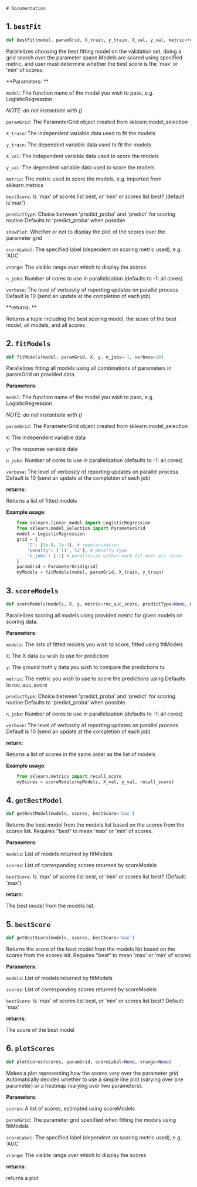 	# Documentation

## 1.  `bestFit`



```python
def bestFit(model, paramGrid, X_train, y_train, X_val, y_val, metric=roc_auc_score, bestScore='max', predictType=None, showPlot=True, scoreLabel=None, vrange=None, n_jobs=-1, verbose=10)
```

Parallelizes choosing the best fitting model on the validation set, doing a grid search over the parameter space.Models are scored using specified metric, and user must determine whether the best score is the 'max' or 'min' of scores.

**Parameters: **

`model`: The function name of the model you wish to pass, e.g. LogisticRegression  

*NOTE: do not instantiate with ()*


`paramGrid`: The ParameterGrid object created from sklearn.model_selection

`X_train`: The independent variable data used to fit the models

`y_train`: The dependent variable data used to fit the models

`X_val`: The independent variable data used to score the models

`y_val`: The dependent variable data used to score the models

`metric`: The metric used to score the models, e.g. imported from sklearn.metrics

`bestScore`: Is 'max' of scores list best, or 'min' or scores list best? (default is'max') 

`predictType`: Choice between 'predict_proba' and 'predict' for scoring routine Defaults to 'predict_proba' when possible

`showPlot`: Whether or not to display the plot of the scores over the parameter grid

`scoreLabel`: The specified label (dependent on scoring metric used), e.g. 'AUC'

`vrange`: The visible range over which to display the scores

`n_jobs`: Number of cores to use in parallelization (defaults to -1: all cores)

`verbose`: The level of verbosity of reporting updates on parallel process Default is 10 (send an update at the completion of each job)

**returns: **

Returns a tuple including the best scoring model, the score of the best model, all models, and all scores



## 2. `fitModels`



```python
def fitModels(model, paramGrid, X, y, n_jobs=-1, verbose=10)
```

Parallelizes fitting all models using all combinations of parameters in paramGrid on provided data.

**Parameters**:

`model`: The function name of the model you wish to pass, 
e.g. LogisticRegression 

*NOTE: do not instantiate with ()*

`paramGrid`: The ParameterGrid object created from sklearn.model_selection

`X`: The independent variable data

`y`: The response variable data

`n_jobs`: Number of cores to use in parallelization (defaults to -1: all cores)

`verbose`: The level of verbosity of reporting updates on parallel process Default is 10 (send an update at the completion of each job)

**returns**: 

Returns a list of fitted models

**Example usage**:

```python
    from sklearn.linear_model import LogisticRegression
    from sklearn.model_selection import ParameterGrid
    model = LogisticRegression
    grid = {
        'C': [1e-4, 1e-3], # regularization
        'penalty': ['l1','l2'], # penalty type
        'n_jobs': [-1] # parallelize within each fit over all cores
    }
    paramGrid = ParameterGrid(grid)
    myModels = fitModels(model, paramGrid, X_train, y_train)
```



## 3. `scoreModels`



```python
def scoreModels(models, X, y, metric=roc_auc_score, predictType=None, n_jobs=-1, verbose=10)
```

Parallelizes scoring all models using provided metric for given models on scoring data.

**Parameters**:

`models`: The lists of fitted models you wish to score, fitted using fitModels

`X`: The X data ou wish to use for prediction

`y`: The ground truth y data you wish to compare the predictions to

`metric`: The metric you wish to use to score the predictions using Defaults to roc_auc_score

`predictType`: Choice between 'predict_proba' and 'predict' for scoring routine Defaults to 'predict_proba' when possible

`n_jobs`: Number of cores to use in parallelization (defaults to -1: all cores)

`verbose`: The level of verbosity of reporting updates on parallel process Default is 10 (send an update at the completion of each job)

**return**: 

Returns a list of scores in the same order as the list of models

**Example usage**:
```python
    from sklearn.metrics import recall_score
    myScores = scoreModels(myModels, X_val, y_val, recall_score)
```



## 4. `getBestModel`



```python
def getBestModel(models, scores, bestScore='max')
```
Returns the best model from the models list based on the scores from
the scores list. Requires "best" to mean 'max' or 'min' of scores.

**Parameters**:

`models`: List of models returned by fitModels

`scores`: List of corresponding scores returned by scoreModels

`bestScore`: Is 'max' of scores list best, or 'min' or scores list best? (Default: 'max')

**return**: 

The best model from the models list.



## 5. `bestScore`



```python
def getBestScore(models, scores, bestScore='max')
```

Returns the score of the best model from the models list based on the scores from
the scores lsit. Requires "best" to mean 'max' or 'min' of scores

**Parameters**:

`models`: List of models returned by fitModels

`scores`: List of corresponding scores returned by scoreModels

`bestScore`: Is 'max' of scores list best, or 'min' or scores list best? Default: 'max'

**returns**:

The score of the best model




## 6. `plotScores`



```python
def plotScores(scores, paramGrid, scoreLabel=None, vrange=None)
```


Makes a plot representing how the scores vary over the parameter grid Automatically decides whether to use a simple line plot (varying over one parameter) or a heatmap (varying over two parameters).

**Parameters**:

`scores`: A list of scores, estimated using scoreModels

`paramGrid`: The parameter grid specified when fitting the models using fitModels

`scoreLabel`: The specified label (dependent on scoring metric used), e.g. 'AUC'

`vrange`: The visible range over which to display the scores

**returns**:

returns a plot


